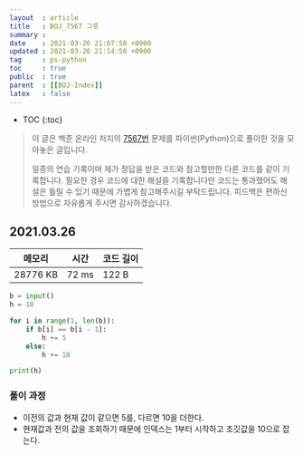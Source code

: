 ```yaml
---
layout  : article
title   : BOJ_7567 그릇
summary : 
date    : 2021-03-26 21:07:50 +0900
updated : 2021-03-26 21:14:50 +0900
tag     : ps-python
toc     : true
public  : true
parent  : [[BOJ-Index]]
latex   : false
---
```

* TOC
{:toc}

>이 글은 백준 온라인 저지의 [7567번](https://www.acmicpc.net/problem/7567) 문제를 파이썬(Python)으로 풀이한 것을 모아놓은 글입니다.
>
> 일종의 연습 기록이며 제가 정답을 받은 코드와 참고할만한 다른 코드를 같이 기록합니다. 필요한 경우 코드에 대한 해설을 기록합니다만 코드는 통과했어도 해설은 틀릴 수 있기 때문에 가볍게 참고해주시길 부탁드립니다. 피드백은 편하신 방법으로 자유롭게 주시면 감사하겠습니다.

## 2021.03.26

| 메모리    | 시간  | 코드 길이 |
| --------- | ----- | --------- |
| 28776 KB  | 72 ms | 122 B     |

```python
b = input()
h = 10

for i in range(1, len(b)):
    if b[i] == b[i - 1]:
        h += 5
    else:
        h += 10

print(h)
```

### 풀이 과정

* 이전의 값과 현재 값이 같으면 5를, 다르면 10을 더한다.
* 현재값과 전의 값을 조회하기 때문에 인덱스는 1부터 시작하고 초깃값을 10으로 잡는다.
